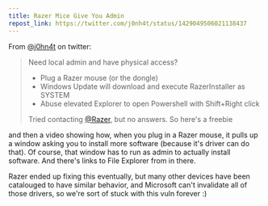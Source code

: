 ```yaml
---
title: Razer Mice Give You Admin
repost_link: https://twitter.com/j0nh4t/status/1429049506021138437
---
```


From [@j0hn4t](https://twitter.com/j0hn4t) on twitter:

> Need local admin and have physical access?
>
> - Plug a Razer mouse (or the dongle)
> - Windows Update will download and execute RazerInstaller as SYSTEM
> - Abuse elevated Explorer to open Powershell with Shift+Right click
>
> Tried contacting [@Razer](https://twitter.com/Razer), but no answers. So here's a freebie

and then a video showing how, when you plug in a Razer mouse, it pulls up a window asking you to install more software (because it's driver can do that). Of course, that window has to run as admin to actually install software. And there's links to File Explorer from in there.

Razer ended up fixing this eventually, but many other devices have been catalouged to have similar behavior, and Microsoft can't invalidate all of those drivers, so we're sort of stuck with this vuln forever :)

